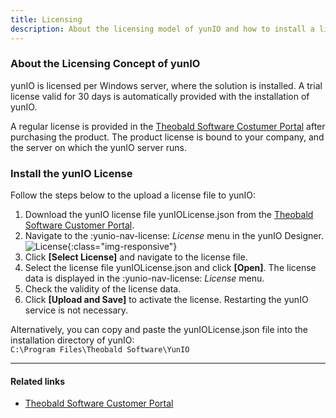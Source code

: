 ```yaml
---
title: Licensing
description: About the licensing model of yunIO and how to install a license
---
```


### About the Licensing Concept of yunIO

yunIO is licensed per Windows server, where the solution is installed.
A trial license valid for 30 days is automatically provided with the installation of yunIO.


A regular license is provided in the [Theobald Software Costumer Portal](https://my.theobald-software.com/) after purchasing the product. The product license is bound to your company, and the server on which the yunIO server runs.<br>
 

### Install the yunIO License

Follow the steps below to the upload a license file to yunIO:

1. Download the yunIO license file yunIOLicense.json from the [Theobald Software Customer Portal](https://my.theobald-software.com/).
2. Navigate to the :yunio-nav-license: *License* menu in the yunIO Designer.<br>
![License](../../assets/images/yunio/license.png){:class="img-responsive"}
3. Click **[Select License]** and navigate to the license file. 
4. Select the license file yunIOLicense.json and click **[Open]**. The license data is displayed in the :yunio-nav-license: *License* menu.
5. Check the validity of the license data.
6. Click **[Upload and Save]** to activate the license. Restarting the yunIO service is not necessary.

Alternatively, you can copy and paste the yunIOLicense.json file into the installation directory of yunIO: <br>
`C:\Program Files\Theobald Software\YunIO`

****
#### Related links
- [Theobald Software Customer Portal](https://my.theobald-software.com/)
